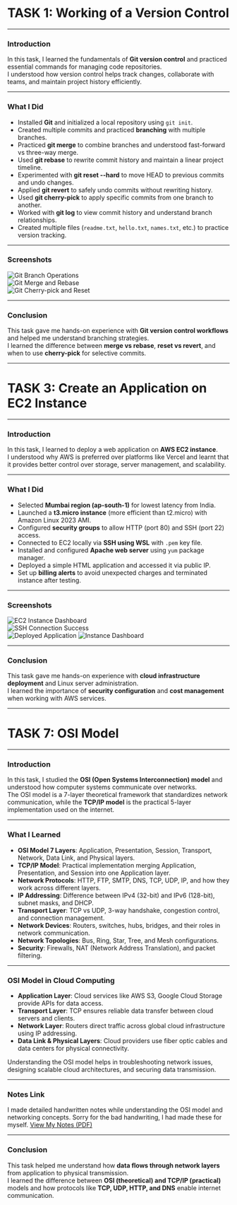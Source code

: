 
# **TASK 1: Working of a Version Control**
---

### Introduction
In this task, I learned the fundamentals of **Git version control** and practiced essential commands for managing code repositories.  
I understood how version control helps track changes, collaborate with teams, and maintain project history efficiently.  

---

### What I Did
- Installed **Git** and initialized a local repository using `git init`.  
- Created multiple commits and practiced **branching** with multiple branches.  
- Practiced **git merge** to combine branches and understood fast-forward vs three-way merge.  
- Used **git rebase** to rewrite commit history and maintain a linear project timeline.  
- Experimented with **git reset --hard** to move HEAD to previous commits and undo changes.  
- Applied **git revert** to safely undo commits without rewriting history.  
- Used **git cherry-pick** to apply specific commits from one branch to another.  
- Worked with **git log** to view commit history and understand branch relationships.  
- Created multiple files (`readme.txt`, `hello.txt`, `names.txt`, etc.) to practice version tracking. 

---

### Screenshots
![Git Branch Operations](https://i.postimg.cc/wTLZSKzh/Screenshot-2025-10-25-172946.png)  
![Git Merge and Rebase](https://i.postimg.cc/J4Vd3TXV/Screenshot-2025-10-25-172553.png)  
![Git Cherry-pick and Reset](https://i.postimg.cc/sDrwGMFB/Screenshot-2025-10-25-170349.png)  

---

### Conclusion
This task gave me hands-on experience with **Git version control workflows** and helped me understand branching strategies.  
I learned the difference between **merge vs rebase**, **reset vs revert**, and when to use **cherry-pick** for selective commits.  

---


# **TASK 3: Create an Application on EC2 Instance**
---

### Introduction
In this task, I learned to deploy a web application on **AWS EC2 instance**.  
I understood why AWS is preferred over platforms like Vercel and learnt that it provides better control over storage, server management, and scalability.  

---

### What I Did
- Selected **Mumbai region (ap-south-1)** for lowest latency from India.  
- Launched a **t3.micro instance** (more efficient than t2.micro) with Amazon Linux 2023 AMI.  
- Configured **security groups** to allow HTTP (port 80) and SSH (port 22) access.  
- Connected to EC2 locally via **SSH using WSL** with `.pem` key file.  
- Installed and configured **Apache web server** using `yum` package manager.  
- Deployed a simple HTML application and accessed it via public IP.  
- Set up **billing alerts** to avoid unexpected charges and terminated instance after testing.  

---

### Screenshots
![EC2 Instance Dashboard](https://i.postimg.cc/yNwTVt1w/Screenshot-2025-10-04-140623.png)  
![SSH Connection Success](https://i.postimg.cc/CKW4FXh6/Screenshot-2025-10-04-141302.png)  
![Deployed Application](https://i.postimg.cc/q79GkSJ5/Screenshot-2025-10-04-142259.png) 
![Instance Dashboard](https://i.postimg.cc/3wPZKV8z/Screenshot-2025-10-04-142310.png)  


---

### Conclusion
This task gave me hands-on experience with **cloud infrastructure deployment** and Linux server administration.  
I learned the importance of **security configuration** and **cost management** when working with AWS services.  


---


# **TASK 7: OSI Model**
---

### Introduction
In this task, I studied the **OSI (Open Systems Interconnection) model** and understood how computer systems communicate over networks.  
The OSI model is a 7-layer theoretical framework that standardizes network communication, while the **TCP/IP model** is the practical 5-layer implementation used on the internet.  

---

### What I Learned
- **OSI Model 7 Layers**: Application, Presentation, Session, Transport, Network, Data Link, and Physical layers.  
- **TCP/IP Model**: Practical implementation merging Application, Presentation, and Session into one Application layer.  
- **Network Protocols**: HTTP, FTP, SMTP, DNS, TCP, UDP, IP, and how they work across different layers.  
- **IP Addressing**: Difference between IPv4 (32-bit) and IPv6 (128-bit), subnet masks, and DHCP.  
- **Transport Layer**: TCP vs UDP, 3-way handshake, congestion control, and connection management.  
- **Network Devices**: Routers, switches, hubs, bridges, and their roles in network communication.  
- **Network Topologies**: Bus, Ring, Star, Tree, and Mesh configurations.  
- **Security**: Firewalls, NAT (Network Address Translation), and packet filtering.  

---

### OSI Model in Cloud Computing
- **Application Layer**: Cloud services like AWS S3, Google Cloud Storage provide APIs for data access.  
- **Transport Layer**: TCP ensures reliable data transfer between cloud servers and clients.  
- **Network Layer**: Routers direct traffic across global cloud infrastructure using IP addressing.  
- **Data Link & Physical Layers**: Cloud providers use fiber optic cables and data centers for physical connectivity.  

Understanding the OSI model helps in troubleshooting network issues, designing scalable cloud architectures, and securing data transmission.  

---

### Notes Link
I made detailed handwritten notes while understanding the OSI model and networking concepts. Sorry for the bad handwriting, I had made these for myself.
[View My Notes (PDF)](https://drive.google.com/file/d/1ErvrBiVOIGzyXEX6HdX8nabaG2fXb-uA/view?usp=drive_link)  


---

### Conclusion
This task helped me understand how **data flows through network layers** from application to physical transmission.  
I learned the difference between **OSI (theoretical) and TCP/IP (practical)** models and how protocols like **TCP, UDP, HTTP, and DNS** enable internet communication.  

